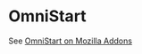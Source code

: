 # OmniStart

See [OmniStart on Mozilla Addons](https://addons.mozilla.org/fr/firefox/addon/omnistart/)
